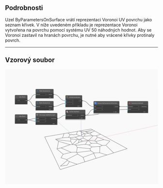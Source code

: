 ## Podrobnosti
Uzel ByParametersOnSurface vrátí reprezentaci Voronoi UV povrchu jako seznam křivek. V níže uvedeném příkladu je reprezentace Voronoi vytvořena na povrchu pomocí systému UV 50 náhodných hodnot. Aby se Voronoi zastavil na hranách povrchu, je nutné aby vrácené křivky protínaly povrch.
___
## Vzorový soubor

![ByParametersOnSurface](./Tessellation.Voronoi.ByParametersOnSurface_img.jpg)


